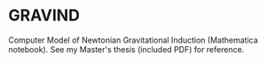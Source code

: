 # GRAVIND
Computer Model of Newtonian Gravitational Induction (Mathematica notebook). See my Master's thesis (included PDF) for reference. 
